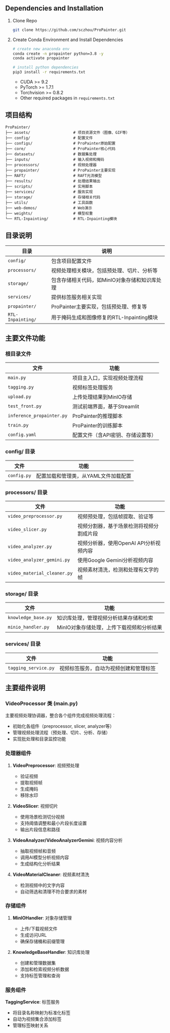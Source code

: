 
## Dependencies and Installation

1. Clone Repo

   ```bash
   git clone https://github.com/sczhou/ProPainter.git
   ```

2. Create Conda Environment and Install Dependencies

   ```bash
   # create new anaconda env
   conda create -n propainter python=3.8 -y
   conda activate propainter

   # install python dependencies
   pip3 install -r requirements.txt
   ```

   - CUDA >= 9.2
   - PyTorch >= 1.7.1
   - Torchvision >= 0.8.2
   - Other required packages in `requirements.txt`

## 项目结构

```
ProPainter/
├── assets/                   # 项目资源文件（图像、GIF等）
├── config/                   # 配置文件
├── configs/                  # ProPainter原始配置
├── core/                     # ProPainter核心代码
├── datasets/                 # 数据集处理
├── inputs/                   # 输入视频和掩码
├── processors/               # 视频处理器
├── propainter/               # ProPainter主要实现
├── RAFT/                     # RAFT光流模型
├── results/                  # 处理结果输出
├── scripts/                  # 实用脚本
├── services/                 # 服务实现
├── storage/                  # 存储相关代码
├── utils/                    # 工具函数
├── web-demos/                # Web演示
├── weights/                  # 模型权重
└── RTL-Inpainting/           # RTL-Inpainting模块
```

## 目录说明

| 目录 | 说明 |
|------|------|
| `config/` | 包含项目配置文件 |
| `processors/` | 视频处理相关模块，包括预处理、切片、分析等 |
| `storage/` | 包含存储相关代码，如MinIO对象存储和知识库处理 |
| `services/` | 提供标签服务相关实现 |
| `propainter/` | ProPainter主要实现，包括预处理、修复等 |
| `RTL-Inpainting/` | 用于掩码生成和图像修复的RTL-Inpainting模块 |

## 主要文件功能

### 根目录文件

| 文件 | 功能 |
|------|------|
| `main.py` | 项目主入口，实现视频处理流程 |
| `tagging.py` | 视频标签处理服务 |
| `upload.py` | 上传处理结果到MinIO存储 |
| `test_front.py` | 测试前端界面，基于Streamlit |
| `inference_propainter.py` | ProPainter的推理脚本 |
| `train.py` | ProPainter的训练脚本 |
| `config.yaml` | 配置文件（含API密钥、存储设置等） |

### config/ 目录

| 文件 | 功能 |
|------|------|
| `config.py` | 配置加载和管理类，从YAML文件加载配置 |

### processors/ 目录

| 文件 | 功能 |
|------|------|
| `video_preprocessor.py` | 视频预处理，包括帧提取、验证等 |
| `video_slicer.py` | 视频分割器，基于场景检测将视频分割成片段 |
| `video_analyzer.py` | 视频分析器，使用OpenAI API分析视频内容 |
| `video_analyzer_gemini.py` | 使用Google Gemini分析视频内容 |
| `video_material_cleaner.py` | 视频素材清洗，检测和处理有文字的帧 |

### storage/ 目录

| 文件 | 功能 |
|------|------|
| `knowledge_base.py` | 知识库处理，管理视频分析结果存储和检索 |
| `minio_handler.py` | MinIO对象存储处理，上传下载视频和分析结果 |

### services/ 目录

| 文件 | 功能 |
|------|------|
| `tagging_service.py` | 视频标签服务，自动为视频创建和管理标签 |

## 主要组件说明

### VideoProcessor 类 (main.py)

主要视频处理协调器，整合各个组件完成视频处理流程：
- 初始化各组件（preprocessor, slicer, analyzer等）
- 管理视频处理流程（预处理、切片、分析、存储）
- 实现批处理和目录监控功能

### 处理器组件

1. **VideoPreprocessor**: 视频预处理
   - 验证视频
   - 提取视频帧
   - 生成掩码
   - 移除水印

2. **VideoSlicer**: 视频切片
   - 使用场景检测切分视频
   - 支持阈值调整和最小片段长度设置
   - 输出片段信息和路径

3. **VideoAnalyzer/VideoAnalyzerGemini**: 视频内容分析
   - 抽取视频帧和音频
   - 调用AI模型分析视频内容
   - 生成结构化分析结果

4. **VideoMaterialCleaner**: 视频素材清洗
   - 检测视频中的文字内容
   - 自动筛选和清理不符合要求的素材

### 存储组件

1. **MinIOHandler**: 对象存储管理
   - 上传/下载视频文件
   - 生成访问URL
   - 确保存储桶和前缀管理

2. **KnowledgeBaseHandler**: 知识库处理
   - 创建和管理数据集
   - 添加和检索视频分析数据
   - 支持标签管理和查询

### 服务组件

**TaggingService**: 标签服务
   - 将目录名称映射为标准化标签
   - 自动为视频集合添加标签
   - 管理标签映射关系


